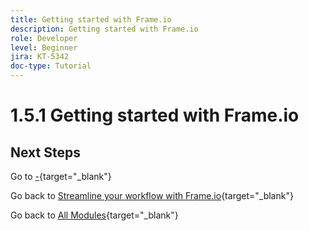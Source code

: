 ```yaml
---
title: Getting started with Frame.io
description: Getting started with Frame.io
role: Developer
level: Beginner
jira: KT-5342
doc-type: Tutorial
---
```

# 1.5.1 Getting started with Frame.io

## Next Steps

Go to [-](./ex1.md){target="_blank"}

Go back to [Streamline your workflow with Frame.io](./frameio.md){target="_blank"}

Go back to [All Modules](./../../../overview.md){target="_blank"}
